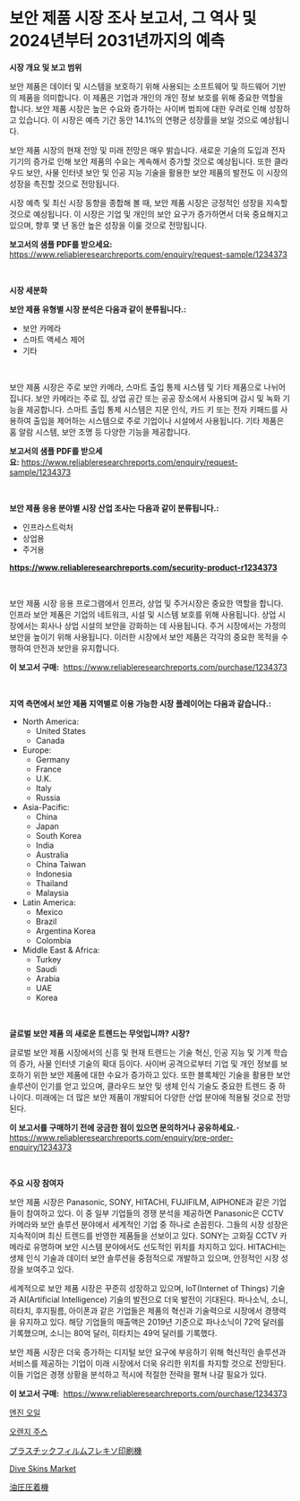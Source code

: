 <p><h1>보안 제품 시장 조사 보고서, 그 역사 및 2024년부터 2031년까지의 예측</h1></p><p><strong>시장 개요 및 보고 범위</strong></p>
<p><p>보안 제품은 데이터 및 시스템을 보호하기 위해 사용되는 소프트웨어 및 하드웨어 기반의 제품을 의미합니다. 이 제품은 기업과 개인의 개인 정보 보호를 위해 중요한 역할을 합니다. 보안 제품 시장은 높은 수요와 증가하는 사이버 범죄에 대한 우려로 인해 성장하고 있습니다. 이 시장은 예측 기간 동안 14.1%의 연평균 성장률을 보일 것으로 예상됩니다.</p><p>보안 제품 시장의 현재 전망 및 미래 전망은 매우 밝습니다. 새로운 기술의 도입과 전자 기기의 증가로 인해 보안 제품의 수요는 계속해서 증가할 것으로 예상됩니다. 또한 클라우드 보안, 사물 인터넷 보안 및 인공 지능 기술을 활용한 보안 제품의 발전도 이 시장의 성장을 촉진할 것으로 전망됩니다.</p><p>시장 예측 및 최신 시장 동향을 종합해 볼 때, 보안 제품 시장은 긍정적인 성장을 지속할 것으로 예상됩니다. 이 시장은 기업 및 개인의 보안 요구가 증가하면서 더욱 중요해지고 있으며, 향후 몇 년 동안 높은 성장을 이룰 것으로 전망됩니다.</p></p>
<p><strong>보고서의 샘플 PDF를 받으세요:</strong> <a href="https://www.reliableresearchreports.com/enquiry/request-sample/1234373">https://www.reliableresearchreports.com/enquiry/request-sample/1234373</a></p>
<p>&nbsp;</p>
<p><strong>시장 세분화</strong></p>
<p><strong>보안 제품 유형별 시장 분석은 다음과 같이 분류됩니다.:</strong></p>
<p><ul><li>보안 카메라</li><li>스마트 액세스 제어</li><li>기타</li></ul></p>
<p>&nbsp;</p>
<p><p>보안 제품 시장은 주로 보안 카메라, 스마트 출입 통제 시스템 및 기타 제품으로 나뉘어집니다. 보안 카메라는 주로 집, 상업 공간 또는 공공 장소에서 사용되며 감시 및 녹화 기능을 제공합니다. 스마트 출입 통제 시스템은 지문 인식, 카드 키 또는 전자 키패드를 사용하여 출입을 제어하는 시스템으로 주로 기업이나 시설에서 사용됩니다. 기타 제품은 홈 알람 시스템, 보안 조명 등 다양한 기능을 제공합니다.</p></p>
<p><strong>보고서의 샘플 PDF를 받으세요:</strong>&nbsp;<a href="https://www.reliableresearchreports.com/enquiry/request-sample/1234373">https://www.reliableresearchreports.com/enquiry/request-sample/1234373</a></p>
<p>&nbsp;</p>
<p><strong> 보안 제품 응용 분야별 시장 산업 조사는 다음과 같이 분류됩니다.:</strong></p>
<p><ul><li>인프라스트럭처</li><li>상업용</li><li>주거용</li></ul></p>
<p><strong><a href="https://www.reliableresearchreports.com/security-product-r1234373">https://www.reliableresearchreports.com/security-product-r1234373</a></strong></p>
<p>&nbsp;</p>
<p><p>보안 제품 시장 응용 프로그램에서 인프라, 상업 및 주거시장은 중요한 역할을 합니다. 인프라 보안 제품은 기업의 네트워크, 시설 및 시스템 보호를 위해 사용됩니다. 상업 시장에서는 회사나 상업 시설의 보안을 강화하는 데 사용됩니다. 주거 시장에서는 가정의 보안을 높이기 위해 사용됩니다. 이러한 시장에서 보안 제품은 각각의 중요한 목적을 수행하여 안전과 보안을 유지합니다.</p></p>
<p><strong>이 보고서 구매:</strong>&nbsp; <a href="https://www.reliableresearchreports.com/purchase/1234373">https://www.reliableresearchreports.com/purchase/1234373</a></p>
<p>&nbsp;</p>
<p><strong>지역 측면에서 보안 제품 지역별로 이용 가능한 시장 플레이어는 다음과 같습니다.:</strong></p>
<p><ul>
    <li>
        North America:
        <ul>
            <li>United States</li>
            <li>Canada</li>
        </ul>
    </li>
    <li>
        Europe:
        <ul>
            <li>Germany</li>
            <li>France</li>
            <li>U.K.</li>
            <li>Italy</li>
            <li>Russia</li>
        </ul>
    </li>
    <li>
        Asia-Pacific:
        <ul>
            <li>China</li>
            <li>Japan</li>
            <li>South Korea</li>
            <li>India</li>
            <li>Australia</li>
            <li>China Taiwan</li>
            <li>Indonesia</li>
            <li>Thailand</li>
            <li>Malaysia</li>
        </ul>
    </li>
    <li>
        Latin America:
        <ul>
            <li>Mexico</li>
            <li>Brazil</li>
            <li>Argentina Korea</li>
            <li>Colombia</li>
        </ul>
    </li>
    <li>
        Middle East & Africa:
        <ul>
            <li>Turkey</li>
            <li>Saudi</li>
            <li>Arabia</li>
            <li>UAE</li>
            <li>Korea</li>
        </ul>
    </li>
    </ul></p>
<p>&nbsp;</p>
<p><strong>글로벌 보안 제품 의 새로운 트렌드는 무엇입니까? 시장?</strong></p>
<p><p>글로벌 보안 제품 시장에서의 신흥 및 현재 트렌드는 기술 혁신, 인공 지능 및 기계 학습의 증가, 사물 인터넷 기술의 확대 등이다. 사이버 공격으로부터 기업 및 개인 정보를 보호하기 위한 보안 제품에 대한 수요가 증가하고 있다. 또한 블록체인 기술을 활용한 보안 솔루션이 인기를 얻고 있으며, 클라우드 보안 및 생체 인식 기술도 중요한 트렌드 중 하나이다. 미래에는 더 많은 보안 제품이 개발되어 다양한 산업 분야에 적용될 것으로 전망된다.</p></p>
<p><strong>이 보고서를 구매하기 전에 궁금한 점이 있으면 문의하거나 공유하세요.</strong>- <a href="https://www.reliableresearchreports.com/enquiry/pre-order-enquiry/1234373">https://www.reliableresearchreports.com/enquiry/pre-order-enquiry/1234373</a></p>
<p>&nbsp;</p>
<p><strong>주요 시장 참여자</strong></p>
<p><p>보안 제품 시장은 Panasonic, SONY, HITACHI, FUJIFILM, AIPHONE과 같은 기업들이 참여하고 있다. 이 중 일부 기업들의 경쟁 분석을 제공하면 Panasonic은 CCTV 카메라와 보안 솔루션 분야에서 세계적인 기업 중 하나로 손꼽힌다. 그들의 시장 성장은 지속적이며 최신 트렌드를 반영한 제품들을 선보이고 있다. SONY는 고화질 CCTV 카메라로 유명하며 보안 시스템 분야에서도 선도적인 위치를 차지하고 있다. HITACHI는 생체 인식 기술과 데이터 보안 솔루션을 중점적으로 개발하고 있으며, 안정적인 시장 성장을 보여주고 있다.</p><p>세계적으로 보안 제품 시장은 꾸준히 성장하고 있으며, IoT(Internet of Things) 기술과 AI(Artificial Intelligence) 기술의 발전으로 더욱 발전이 기대된다. 파나소닉, 소니, 히타치, 후지필름, 아이폰과 같은 기업들은 제품의 혁신과 기술력으로 시장에서 경쟁력을 유지하고 있다. 해당 기업들의 매출액은 2019년 기준으로 파나소닉이 72억 달러를 기록했으며, 소니는 80억 달러, 히타치는 49억 달러를 기록했다.</p><p>보안 제품 시장은 더욱 증가하는 디지털 보안 요구에 부응하기 위해 혁신적인 솔루션과 서비스를 제공하는 기업이 미래 시장에서 더욱 유리한 위치를 차지할 것으로 전망된다. 이들 기업은 경쟁 상황을 분석하고 적시에 적절한 전략을 펼쳐 나갈 필요가 있다.</p></p>
<p><strong>이 보고서 구매:</strong>&nbsp;&nbsp;<a href="https://www.reliableresearchreports.com/purchase/1234373">https://www.reliableresearchreports.com/purchase/1234373</a></p>
<p><p><a href="https://github.com/chupp85/Market-Research-Report-List-1/blob/main/248005678218.md">엔진 오일</a></p><p><a href="https://github.com/JackieFauhey9089475/Market-Research-Report-List-1/blob/main/454804678213.md">오렌지 주스</a></p><p><a href="https://github.com/Fatimaklein1/Market-Research-Report-List-1/blob/main/883230273405.md">プラスチックフィルムフレキソ印刷機</a></p><p><a href="https://issuu.com/reportprime-2/docs/dive-skins-market-size-2030.pptx">Dive Skins Market</a></p><p><a href="https://github.com/CloydAbbott2023/Market-Research-Report-List-1/blob/main/959806073404.md">油圧圧着機</a></p></p>